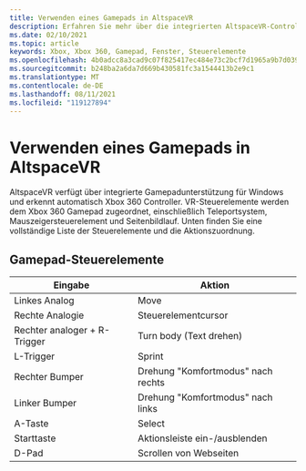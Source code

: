 ```yaml
---
title: Verwenden eines Gamepads in AltspaceVR
description: Erfahren Sie mehr über die integrierten AltspaceVR-Controllerzuordnungen für Xbox 360- und Gamepadcontroller.
ms.date: 02/10/2021
ms.topic: article
keywords: Xbox, Xbox 360, Gamepad, Fenster, Steuerelemente
ms.openlocfilehash: 4b0adcc8a3cad9c07f825417ec484e73c2bcf7d1965a9b7d0398eefb086c0ad7
ms.sourcegitcommit: b248ba2a6da7d669b430581fc3a1544413b2e9c1
ms.translationtype: MT
ms.contentlocale: de-DE
ms.lasthandoff: 08/11/2021
ms.locfileid: "119127894"
---
```

# <a name="using-a-gamepad-in-altspacevr"></a>Verwenden eines Gamepads in AltspaceVR

AltspaceVR verfügt über integrierte Gamepadunterstützung für Windows und erkennt automatisch Xbox 360 Controller. VR-Steuerelemente werden dem Xbox 360 Gamepad zugeordnet, einschließlich Teleportsystem, Mauszeigersteuerelement und Seitenbildlauf. Unten finden Sie eine vollständige Liste der Steuerelemente und die Aktionszuordnung.

## <a name="gamepad-controls"></a>Gamepad-Steuerelemente

| Eingabe | Aktion |
|---|---|
| Linkes Analog | Move |
| Rechte Analogie | Steuerelementcursor |
| Rechter analoger + R-Trigger | Turn body (Text drehen) |
| L-Trigger | Sprint |
| Rechter Bumper | Drehung "Komfortmodus" nach rechts |
| Linker Bumper | Drehung "Komfortmodus" nach links |
| A-Taste | Select |
| Starttaste | Aktionsleiste ein-/ausblenden |
| D-Pad | Scrollen von Webseiten |
